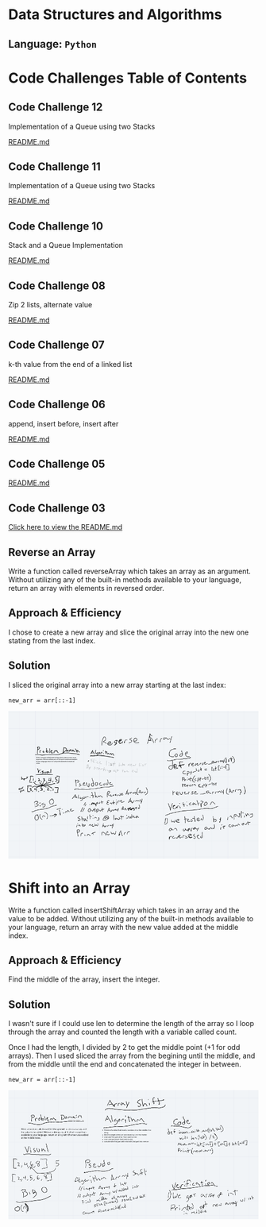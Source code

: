 # Data Structures and Algorithms

## Language: `Python`

# Code Challenges Table of Contents



## Code Challenge 12
Implementation of a Queue using two Stacks

[README.md](https://github.com/ticochuck/data-structures-and-algorithms/blob/stack-and-queue/python/challenges/fifo_animal_shelter/README.md)


## Code Challenge 11
Implementation of a Queue using two Stacks

[README.md](https://github.com/ticochuck/data-structures-and-algorithms/blob/stack-and-queue/python/challenges/queue_with_stacks/README.md)

## Code Challenge 10
Stack and a Queue Implementation

[README.md](https://github.com/ticochuck/data-structures-and-algorithms/blob/stack-and-queue/python/challenges/stacks_and_queues/README.md)

## Code Challenge 08
Zip 2 lists, alternate value

[README.md](https://github.com/ticochuck/data-structures-and-algorithms/blob/master/python/challenges/ll_merge/README.md)

## Code Challenge 07
k-th value from the end of a linked list

[README.md](https://github.com/ticochuck/data-structures-and-algorithms/tree/master/python/challenges/linked_list)

## Code Challenge 06
append, insert before, insert after

[README.md](https://github.com/ticochuck/data-structures-and-algorithms/tree/master/python/challenges/linked_list)

## Code Challenge 05
[README.md](https://github.com/ticochuck/data-structures-and-algorithms/tree/master/python/challenges/linked_list)

## Code Challenge 03 
[Click here to view the README.md](/challenges/array_binary_search/README.md)

## Reverse an Array
Write a function called reverseArray which takes an array as an argument. Without utilizing any of the built-in methods available to your language, return an array with elements in reversed order.

## Approach & Efficiency
I chose to create a new array and slice the original array into the new one stating from the last index.

## Solution
I sliced the original array into a new array starting at the last index:
```
new_arr = arr[::-1]
```
![](./challenges/assets/array-reverse.png)

# Shift into an Array
Write a function called insertShiftArray which takes in an array and the value to be added. Without utilizing any of the built-in methods available to your language, return an array with the new value added at the middle index.

## Approach & Efficiency
Find the middle of the array, insert the integer. 

## Solution
I wasn't sure if I could use len to determine the length of the array so I loop through the array and counted the length with a variable called count. 

Once I had the length, I divided by 2 to get the middle point (+1 for odd arrays). Then I used sliced the array from the begining until the middle, and from the middle until the end and concatenated the integer in between. 

```
new_arr = arr[::-1]
```
![](./challenges/assets/array_shift.png)